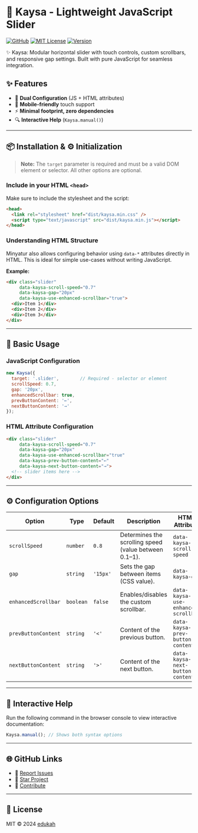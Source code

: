 # 🎠 Kaysa - Lightweight JavaScript Slider

[![GitHub](https://img.shields.io/badge/View_on_GitHub-blue?logo=github)](https://github.com/edukah/kaysa)
[![MIT License](https://img.shields.io/badge/license-MIT-green)](LICENSE)
[![Version](https://img.shields.io/badge/version-1.0.0-blue)]()

✨ Kaysa: Modular horizontal slider with touch controls, custom scrollbars, and responsive gap settings. Built with pure JavaScript for seamless integration.

## ✨ Features
- 🎨 **Dual Configuration** (JS + HTML attributes)
- 📱 **Mobile-friendly** touch support
- ⚡ **Minimal footprint, zero dependencies**
- 🔍 **Interactive Help** (`Kaysa.manual()`)

---

## 📦 Installation & ⚙️ Initialization

> **Note:** The `target` parameter is required and must be a valid DOM element or selector. All other options are optional.

### Include in your HTML `<head>`

Make sure to include the stylesheet and the script:

```html
<head>
  <link rel="stylesheet" href="dist/kaysa.min.css" />
  <script type="text/javascript" src="dist/kaysa.min.js"></script>
</head>
```

### Understanding HTML Structure

Minyatur also allows configuring behavior using `data-*` attributes directly in HTML. This is ideal for simple use-cases without writing JavaScript.

**Example:**

```html
<div class="slider"
     data-kaysa-scroll-speed="0.7"
     data-kaysa-gap="20px"
     data-kaysa-use-enhanced-scrollbar="true">
  <div>Item 1</div>
  <div>Item 2</div>
  <div>Item 3</div>
</div>
```

---

## 🚀 Basic Usage

### JavaScript Configuration

```javascript
new Kaysa({
  target: '.slider',        // Required - selector or element
  scrollSpeed: 0.7,
  gap: '20px',
  enhancedScrollbar: true,
  prevButtonContent: '←',
  nextButtonContent: '→'
});
```

### HTML Attribute Configuration

```html
<div class="slider"
     data-kaysa-scroll-speed="0.7"
     data-kaysa-gap="20px"
     data-kaysa-use-enhanced-scrollbar="true"
     data-kaysa-prev-button-content="←"
     data-kaysa-next-button-content="→">
  <!-- slider items here -->
</div>
```

---

## ⚙️ Configuration Options

| Option               | Type      | Default   | Description                                                                                   | HTML Attribute                   |
|----------------------|-----------|-----------|-----------------------------------------------------------------------------------------------|----------------------------------|
| `scrollSpeed`        | `number`  | `0.8`     | Determines the scrolling speed (value between 0.1–1).                                         | `data-kaysa-scroll-speed`        |
| `gap`                | `string`  | `'15px'`  | Sets the gap between items (CSS value).                                                       | `data-kaysa-gap`                 |
| `enhancedScrollbar` | `boolean` | `false`   | Enables/disables the custom scrollbar.                                                        | `data-kaysa-use-enhanced-scrollbar`|
| `prevButtonContent`  | `string`  | `'<'`     | Content of the previous button.                                                               | `data-kaysa-prev-button-content` |
| `nextButtonContent`  | `string`  | `'>'`     | Content of the next button.                                                                   | `data-kaysa-next-button-content` |

---

## 🌟 Interactive Help

Run the following command in the browser console to view interactive documentation:

```javascript
Kaysa.manual(); // Shows both syntax options
```

---

## 🌐 GitHub Links

- 🐞 [Report Issues](https://github.com/edukah/kaysa/issues)
- 🌟 [Star Project](https://github.com/edukah/kaysa)
- 🤝 [Contribute](https://github.com/edukah/kaysa/pulls)

---

## 📜 License

MIT © 2024 [edukah](https://github.com/edukah)